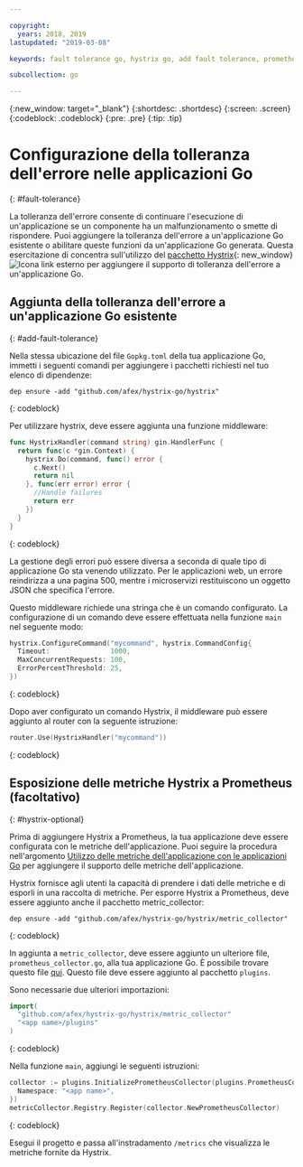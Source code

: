 ```yaml
---

copyright:
  years: 2018, 2019
lastupdated: "2019-03-08"

keywords: fault tolerance go, hystrix go, add fault tolerance, prometheus go, debug go apps

subcollection: go

---
```


{:new_window: target="_blank"}
{:shortdesc: .shortdesc}
{:screen: .screen}
{:codeblock: .codeblock}
{:pre: .pre}
{:tip: .tip}

# Configurazione della tolleranza dell'errore nelle applicazioni Go
{: #fault-tolerance}

La tolleranza dell'errore consente di continuare l'esecuzione di un'applicazione se un componente ha un malfunzionamento o smette di rispondere. Puoi aggiungere la tolleranza dell'errore a un'applicazione Go esistente o abilitare queste funzioni da un'applicazione Go generata. Questa esercitazione di concentra sull'utilizzo del [pacchetto Hystrix](https://godoc.org/github.com/afex/hystrix-go/hystrix){: new_window} ![Icona link esterno](../icons/launch-glyph.svg "Icona link esterno") per aggiungere il supporto di tolleranza dell'errore a un'applicazione Go.

## Aggiunta della tolleranza dell'errore a un'applicazione Go esistente
{: #add-fault-tolerance}

Nella stessa ubicazione del file `Gopkg.toml` della tua applicazione Go, immetti i seguenti comandi per aggiungere i pacchetti richiesti nel tuo elenco di dipendenze:
```
dep ensure -add "github.com/afex/hystrix-go/hystrix"
```
{: codeblock}

Per utilizzare hystrix, deve essere aggiunta una funzione middleware:
```go
func HystrixHandler(command string) gin.HandlerFunc {
  return func(c *gin.Context) {
    hystrix.Do(command, func() error {
      c.Next()
      return nil
    }, func(err error) error {
      //Handle failures
      return err
    })
  }
}
``` 
{: codeblock}

La gestione degli errori può essere diversa a seconda di quale tipo di applicazione Go sta venendo utilizzato. Per le applicazioni web, un errore reindirizza a una pagina 500, mentre i microservizi restituiscono un oggetto JSON che specifica l'errore.

Questo middleware richiede una stringa che è un comando configurato. La configurazione di un comando deve essere effettuata nella funzione `main` nel seguente modo:
```go
hystrix.ConfigureCommand("mycommand", hystrix.CommandConfig{
  Timeout:               1000,
  MaxConcurrentRequests: 100,
  ErrorPercentThreshold: 25,
})
```
{: codeblock}

Dopo aver configurato un comando Hystrix, il middleware può essere aggiunto al router con la seguente istruzione:
```go
router.Use(HystrixHandler("mycommand"))
```
{: codeblock}

## Esposizione delle metriche Hystrix a Prometheus (facoltativo)
{: #hystrix-optional}

Prima di aggiungere Hystrix a Prometheus, la tua applicazione deve essere configurata con le metriche dell'applicazione. Puoi seguire la procedura nell'argomento [Utilizzo delle metriche dell'applicazione con le applicazioni Go](/docs/go/appmetrics.html) per aggiungere il supporto delle metriche dell'applicazione.

Hystrix fornisce agli utenti la capacità di prendere i dati delle metriche e di esporli in una raccolta di metriche. Per esporre Hystrix a Prometheus, deve essere aggiunto anche il pacchetto metric_collector:
```
dep ensure -add "github.com/afex/hystrix-go/hystrix/metric_collector"
```
{: codeblock}

In aggiunta a `metric_collector`, deve essere aggiunto un ulteriore file, `prometheus_collector.go`, alla tua applicazione Go. È possibile trovare questo file [qui](https://github.com/ibm-developer/generator-ibm-core-golang-gin/blob/develop/generators/app/templates/plugins/prometheus_collector.go). Questo file deve essere aggiunto al pacchetto `plugins`.

Sono necessarie due ulteriori importazioni:
```go
import(
  "github.com/afex/hystrix-go/hystrix/metric_collector"
  "<app name>/plugins"
)
```
{: codeblock}

Nella funzione `main`, aggiungi le seguenti istruzioni:
```go
collector := plugins.InitializePrometheusCollector(plugins.PrometheusCollectorConfig{
  Namespace: "<app name>",
})
metricCollector.Registry.Register(collector.NewPrometheusCollector)
```
{: codeblock}

Esegui il progetto e passa all'instradamento `/metrics` che visualizza le metriche fornite da Hystrix.
